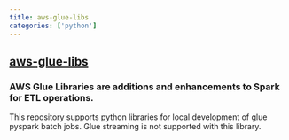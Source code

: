 ```yaml
---
title: aws-glue-libs
categories: ['python']
---
```

## [aws-glue-libs](https://github.com/awslabs/aws-glue-libs)

### AWS Glue Libraries are additions and enhancements to Spark for ETL operations.


This repository supports python libraries for local development of glue pyspark batch jobs. Glue streaming is not supported with this library.
